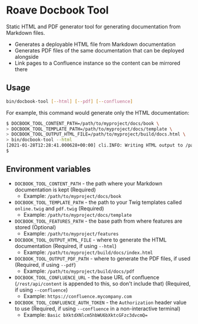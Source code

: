 # Roave Docbook Tool

Static HTML and PDF generator tool for generating documentation from Markdown files.

 * Generates a deployable HTML file from Markdown documentation
 * Generates PDF files of the same documentation that can be deployed alongside
 * Link pages to a Confluence instance so the content can be mirrored there

## Usage

```bash
bin/docbook-tool [--html] [--pdf] [--confluence]
```

For example, this command would generate only the HTML documentation:

```bash
$ DOCBOOK_TOOL_CONTENT_PATH=/path/to/myproject/docs/book \
> DOCBOOK_TOOL_TEMPLATE_PATH=/path/to/myproject/docs/template \
> DOCBOOK_TOOL_OUTPUT_HTML_FILE=/path/to/myproject/build/docs.html \
> bin/docbook-tool --html
[2021-01-28T12:28:41.000628+00:00] cli.INFO: Writing HTML output to /path/to/myproject/build/docs.html [] []
$
```

## Environment variables

 * `DOCBOOK_TOOL_CONTENT_PATH` - the path where your Markdown documentation is kept (Required)
   * Example: `/path/to/myproject/docs/book`
 * `DOCBOOK_TOOL_TEMPLATE_PATH` - the path to your Twig templates called `online.twig` and `pdf.twig` (Required)
   * Example: `/path/to/myproject/docs/template`
 * `DOCBOOK_TOOL_FEATURES_PATH` - the base path from where features are stored (Optional)
   * Example: `/path/to/myproject/features`
 * `DOCBOOK_TOOL_OUTPUT_HTML_FILE` - where to generate the HTML documentation (Required, if using `--html`)
   * Example: `/path/to/myproject/build/docs/index.html`
 * `DOCBOOK_TOOL_OUTPUT_PDF_PATH` - where to generate the PDF files, if used (Required, if using `--pdf`)
   * Example: `/path/to/myproject/build/docs/pdf`
 * `DOCBOOK_TOOL_CONFLUENCE_URL` - the base URL of confluence (`/rest/api/content` is appended to this, so don't include that) (Required, if using `--confluence`)
   * Example: `https://confluence.mycompany.com`
 * `DOCBOOK_TOOL_CONFLUENCE_AUTH_TOKEN` - the `Authorization` header value to use (Required, if using `--confluence` in a non-interactive terminal)
   * Example: `Basic bXktdXNlcm5hbWU6bXktcGFzc3dvcmQ=`
